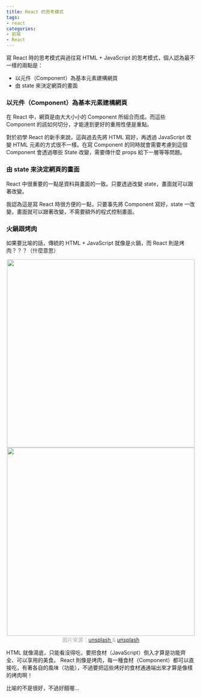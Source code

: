 ```yaml
---
title: React 的思考模式
tags:
- react
categories:
- 前端
- React
---
```


寫 React 時的思考模式與過往寫 HTML + JavaScript 的思考模式，個人認為最不一樣的兩點是：
- 以元件（Component）為基本元素建構網頁
- 由 state 來決定網頁的畫面
### 以元件（Component）為基本元素建構網頁
在 React 中，網頁是由大大小小的 Component 所組合而成。而這些 Component 的該如何切分，才能達到更好的重用性便是重點。

對於初學 React 的新手來說，這與過去先將 HTML 寫好，再透過 JavaScript 改變 HTML 元素的方式很不一樣。在寫 Component 的同時就會需要考慮到這個 Component 會透過哪些 State 改變，需要傳什麼 props 給下一層等等問題。
### 由 state 來決定網頁的畫面
React 中很重要的一點是資料與畫面的一致。只要透過改變 state，畫面就可以跟著改變。

我認為這是寫 React 時很方便的一點，只要事先將 Component 寫好，state 一改變，畫面就可以跟著改變，不需要額外的程式控制畫面。

### 火鍋跟烤肉
如果要比喻的話，傳統的 HTML + JavaScript 就像是火鍋，而 React 則是烤肉？？？（什麼意思）
<center>
<img src="https://images.unsplash.com/photo-1584509171119-9054d2d7d9a7?ixlib=rb-1.2.1&ixid=MnwxMjA3fDB8MHxwaG90by1wYWdlfHx8fGVufDB8fHx8&auto=format&fit=crop&w=2535&q=80" height=500 /><img src="https://images.unsplash.com/photo-1555939594-58d7cb561ad1?ixid=MnwxMjA3fDB8MHxwaG90by1wYWdlfHx8fGVufDB8fHx8&ixlib=rb-1.2.1&auto=format&fit=crop&w=687&q=80" height=500 />
</center>
<center><font color=#A9A9A9>圖片來源：</font><a href="https://unsplash.com/photos/BlUxJx3eNp0">unsplash </a> <font color=#A9A9A9>&</font> <a href="https://unsplash.com/photos/UC0HZdUitWY">unsplash</a>
</center>

HTML 就像湯底，只能看沒得吃，要把食材（JavaScript）倒入才算是功能齊全、可以享用的美食。
React 則像是烤肉，每一種食材（Component）都可以直接吃，有著各自的風味（功能），不過要把這些烤好的食材通通端出來才算是像樣的烤肉啊！

比喻的不是很好，不過好餓喔...
